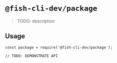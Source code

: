 # `@fish-cli-dev/package`

> TODO: description

## Usage

```
const package = require('@fish-cli-dev/package');

// TODO: DEMONSTRATE API
```
